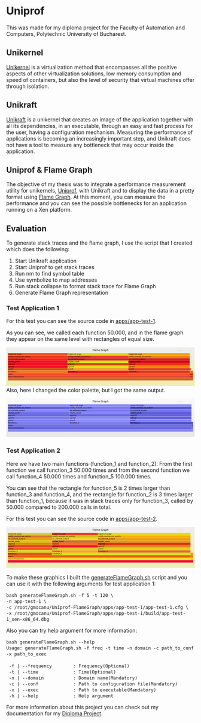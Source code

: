 # Uniprof

This was made for my diploma project for the Faculty of Automation and Computers, Polytechnic University of Bucharest.

## Unikernel
[Unikernel](http://unikernel.org/) is a virtualization method that encompasses all the positive aspects of other virtualization solutions, low memory consumption and speed of containers, but also the level of security that virtual machines offer through isolation.

## Unikraft
[Unikraft](https://unikraft.org/) is a unikernel that creates an image of the application together with all its dependencies, in an executable, through an easy and fast process for the user, having a configuration mechanism. Measuring the performance of applications is becoming an increasingly important step, and Unikraft does not have a tool to measure any bottleneck that may occur inside the application. 

## Uniprof & Flame Graph
The objective of my thesis was to integrate a performance measurement utility for unikernels, [Uniprof](http://sysml.neclab.eu/projects/uniprof/), with Unikraft and to display the data in a pretty format using [Flame Graph](http://www.brendangregg.com/flamegraphs.html). At this moment, you can measure the performance and you can see the possible bottlenecks for an application running on a Xen platform.

## Evaluation

To generate stack traces and the flame graph, I use the script that I created which does the following:

1.  Start Unikraft application
2.  Start Uniprof to get stack traces
3.  Run nm to find symbol table
4.  Use symbolize to map addresses
5.  Run stack collapse to format stack trace for Flame Graph
6.  Generate Flame Graph representation


### Test Application 1

For this test you can see the source code in [apps/app-test-1](https://github.com/gabrielmocanu/Uniprof-FlameGraph/tree/main/apps/app-test-1).

As you can see, we called each function 50.000, and in the flame graph they appear on the same level with rectangles of equal size.

![Flame Graph](https://raw.githubusercontent.com/gabrielmocanu/Uniprof-FlameGraph/main/apps/app-test-1/app-test-1-flamegraph.svg)
Also, here I changed the color palette, but I got the same output.

![Flame Graph](https://raw.githubusercontent.com/gabrielmocanu/Uniprof-FlameGraph/main/apps/app-test-1/app-test-1-flamegraph-blue.svg)


### Test Application 2

Here we have two main functions (function_1 and function_2). From the first function we call function_3 50.000 times and from the second function we call function_4 50.000 times and function_5 100.000 times.

You can see that the rectangle for function_5 is 2 times larger than function_3 and function_4, and the rectangle for function_2 is 3 times larger than function_1, because it was in stack traces only for function_3, called by 50.000 compared to 200.000 calls in total.

For this test you can see the source code in [apps/app-test-2](https://github.com/gabrielmocanu/Uniprof-FlameGraph/tree/main/apps/app-test-2).

![Flame Graph](https://raw.githubusercontent.com/gabrielmocanu/Uniprof-FlameGraph/main/apps/app-test-2/app-test-2-flamegraph.svg)


To make these graphics I built the [generateFlameGraph.sh](https://github.com/gabrielmocanu/uniprof/blob/master/generateFlameGraph.sh) script and you can use it with the following arguments for test application 1:

```
bash generateFlameGraph.sh -f 5 -t 120 \
-n app-test-1 \
-c /root/gmocanu/Uniprof-FlameGraph/apps/app-test-1/app-test-1.cfg \
-x /root/gmocanu/Uniprof-FlameGraph/apps/app-test-1/build/app-test-1_xen-x86_64.dbg
```

Also you can try help argument for more information:
```
bash generateFlameGraph.sh --help
Usage: generateFlameGraph.sh -f freq -t time -n domain -c path_to_conf -x path_to_exec

 -f | --frequency        : Frequency(Optional)
 -t | --time             : Time(Optional)
 -n | --domain           : Domain name(Mandatory)
 -c | --conf             : Path to configuration file(Mandatory)
 -x | --exec             : Path to executable(Mandatory)
 -h | --help             : Help argument

```


For more information about this project you can check out my documentation for my [Diploma Project](https://github.com/gabrielmocanu/Uniprof-FlameGraph/blob/main/Diploma_Project_Mocanu_Gabriel.pdf).